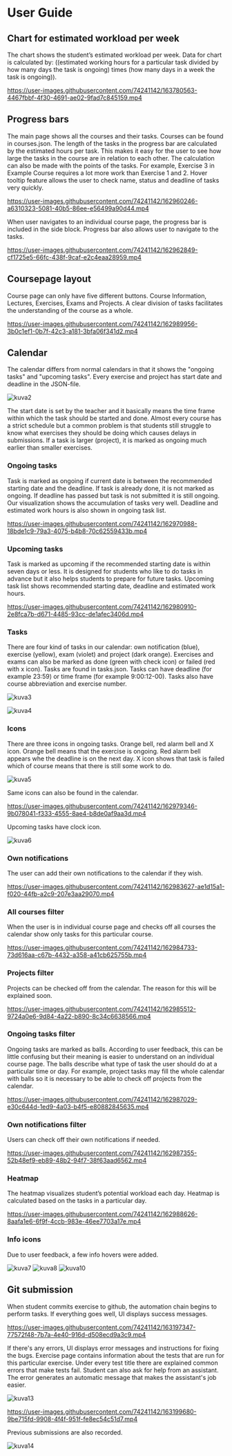 # User Guide

## Chart for estimated workload per week

The chart shows the student’s estimated workload per week. Data for chart is calculated by: ((estimated working hours for a particular task divided by how many days the task is ongoing) times (how many days in a week the task is ongoing)).

https://user-images.githubusercontent.com/74241142/163780563-4467fbbf-4f30-4691-ae02-9fad7c845159.mp4


## Progress bars
The main page shows all the courses and their tasks. Courses can be found in courses.json. The length of the tasks in the progress bar are calculated by the estimated hours per task. This makes it easy for the user to see how large the tasks in the course are in relation to each other. The calculation can also be made with the points of the tasks. For example, Exercise 3 in Example Course requires a lot more work than Exercise 1 and 2. Hover tooltip feature allows the user to check name, status and deadline of tasks very quickly. 

https://user-images.githubusercontent.com/74241142/162960246-a6310323-5081-40b5-86ee-e56499a90d44.mp4

When user navigates to an individual course page, the progress bar is included in the side block. Progress bar also allows user to navigate to the tasks.

https://user-images.githubusercontent.com/74241142/162962849-cf1725e5-66fc-438f-9caf-e2c4eaa28959.mp4

## Coursepage layout
Course page can only have five different buttons. Course Information, Lectures, Exercises, Exams and Projects. A clear division of tasks facilitates the understanding of the course as a whole.

https://user-images.githubusercontent.com/74241142/162989956-3b0c1ef1-0b7f-42c3-a181-3bfa06f341d2.mp4

## Calendar
The calendar differs from normal calendars in that it shows the "ongoing tasks" and "upcoming tasks". Every exercise and project has start date and deadline in the JSON-file. 

![kuva2](https://user-images.githubusercontent.com/74241142/162967265-1c415ddd-df79-4b88-b3f8-03eb3de75fc5.png)

The start date is set by the teacher and it basically means the time frame within which the task should be started and done. Almost every course has a strict schedule but a common problem is that students still struggle to know what exercises they should be doing which causes delays in submissions. If a task is larger (project), it is marked as ongoing much earlier than smaller exercises.

### Ongoing tasks
Task is marked as ongoing if current date is between the recommended starting date and the deadline. If task is already done, it is not marked as ongoing. If deadline has passed but task is not submitted it is still ongoing. Our visualization shows the accumulation of tasks very well. Deadline and estimated work hours is also shown in ongoing task list.

https://user-images.githubusercontent.com/74241142/162970988-18bde1c9-79a3-4075-b4b8-70c62559433b.mp4


### Upcoming tasks
Task is marked as upcoming if the recommended starting date is within seven days or less. It is designed for students who like to do tasks in advance but it also helps students to prepare for future tasks. Upcoming task list shows recommended starting date, deadline and estimated work hours.

https://user-images.githubusercontent.com/74241142/162980910-2e8fca7b-d671-4485-93cc-de1afec3406d.mp4


### Tasks
There are four kind of tasks in our calendar: own notification (blue), exercise (yellow), exam (violet) and project (dark orange). Exercises and exams can also be marked as done (green with check icon) or failed (red with x icon). Tasks are found in tasks.json. Tasks can have deadline (for example 23:59) or time frame (for example 9:00:12-00). Tasks also have course abbreviation and exercise number.

![kuva3](https://user-images.githubusercontent.com/74241142/162975771-64fa4509-dc6e-47ee-8e55-86766bc40c7c.png)

![kuva4](https://user-images.githubusercontent.com/74241142/162975792-f64eb831-8fe0-4fd9-a0c0-d86622deabde.png)



### Icons
There are three icons in ongoing tasks. Orange bell, red alarm bell and X icon. Orange bell means that the exercise is ongoing. Red alarm bell appears whe the deadline is on the next day. X icon shows that task is failed which of course means that there is still some work to do.

![kuva5](https://user-images.githubusercontent.com/74241142/162978848-f1115244-2f6a-4a1f-af59-1bcb9e7dac92.png)

Same icons can also be found in the calendar.

https://user-images.githubusercontent.com/74241142/162979346-9b078041-f333-4555-8ae4-b8de0af9aa3d.mp4

Upcoming tasks have clock icon.

![kuva6](https://user-images.githubusercontent.com/74241142/162981265-70893fcd-dd54-4298-983b-d858b511276a.png)


### Own notifications
The user can add their own notifications to the calendar if they wish.

https://user-images.githubusercontent.com/74241142/162983627-ae1d15a1-f020-44fb-a2c9-207e3aa29070.mp4

### All courses filter
When the user is in individual course page and checks off all courses the calendar show only tasks for this particular course.

https://user-images.githubusercontent.com/74241142/162984733-73d616aa-c67b-4432-a358-a41cb625755b.mp4

### Projects filter
Projects can be checked off from the calendar. The reason for this will be explained soon.

https://user-images.githubusercontent.com/74241142/162985512-9724a0e6-9d84-4a22-b890-8c34c6638566.mp4

### Ongoing tasks filter
Ongoing tasks are marked as balls. According to user feedback, this can be little confusing but their meaning is easier to understand on an individual course page. 
The balls describe what type of task the user should do at a particular time or day. For example, project tasks may fill the whole calendar with balls so it is necessary to be able to check off projects from the calendar.

https://user-images.githubusercontent.com/74241142/162987029-e30c644d-1ed9-4a03-b4f5-e80882845635.mp4

### Own notifications filter
Users can check off their own notifications if needed.

https://user-images.githubusercontent.com/74241142/162987355-52b48ef9-eb89-48b2-94f7-38f63aad6562.mp4

### Heatmap
The heatmap visualizes student’s potential workload each day. Heatmap is calculated based on the tasks in a particular day.

https://user-images.githubusercontent.com/74241142/162988626-8aafa1e6-6f9f-4ccb-983e-46ee7703a17e.mp4

### Info icons
Due to user feedback, a few info hovers were added.

![kuva7](https://user-images.githubusercontent.com/74241142/163114133-d2c2041e-e627-4591-931d-e9576935a49b.png)
![kuva8](https://user-images.githubusercontent.com/74241142/163115388-0a843d5d-ab22-43a3-a57f-9aa094653a6a.png)
![kuva10](https://user-images.githubusercontent.com/74241142/163115775-b5a413be-2bb5-4312-8688-abcc7e66500d.png)


## Git submission
When student commits exercise to github, the automation chain begins to perform tasks. If everything goes well, UI displays success messages.

https://user-images.githubusercontent.com/74241142/163197347-77572f48-7b7a-4e40-916d-d508ecd9a3c9.mp4

If there's any errors, UI displays error messages and instructions for fixing the bugs. Exercise page contains information about the tests that are run for this particular exercise. Under every test title there are explained common errors that make tests fail. Student can also ask for help from an assistant. The error generates an automatic message that makes the assistant's job easier.

![kuva13](https://user-images.githubusercontent.com/74241142/163198204-0a521979-ec32-4b8e-aa64-70a3d82e5add.png)

https://user-images.githubusercontent.com/74241142/163199680-9be715fd-9908-4f4f-951f-fe8ec54c51d7.mp4

Previous submissions are also recorded.

![kuva14](https://user-images.githubusercontent.com/74241142/163199931-f979b471-ea34-43db-9f3e-cc3e4e7dfc60.png)
